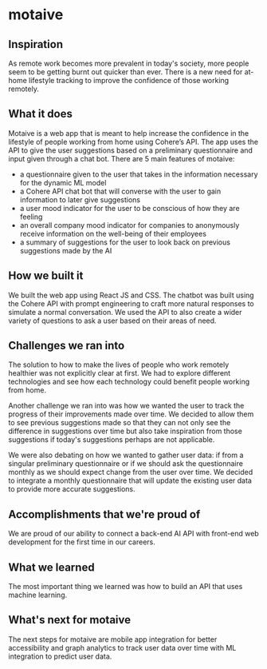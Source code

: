 # motaive

## Inspiration
As remote work becomes more prevalent in today's society, more people seem to be getting burnt out quicker than ever. There is a new need for at-home lifestyle tracking to improve the confidence of those working remotely.

## What it does
Motaive is a web app that is meant to help increase the confidence in the lifestyle of people working from home using Cohere’s API. The app uses the API to give the user suggestions based on a preliminary questionnaire and input given through a chat bot. 
There are 5 main features of motaive:
- a questionnaire given to the user that takes in the information necessary for the dynamic ML model
- a Cohere API chat bot that will converse with the user to gain information to later give suggestions
- a user mood indicator for the user to be conscious of how they are feeling
- an overall company mood indicator for companies to anonymously receive information on the well-being of their employees
- a summary of suggestions for the user to look back on previous suggestions made by the AI

## How we built it
We built the web app using React JS and CSS. The chatbot was built using the Cohere API with prompt engineering to craft more natural responses to simulate a normal conversation. We used the API to also create a wider variety of questions to ask a user based on their areas of need.

## Challenges we ran into
The solution to how to make the lives of people who work remotely healthier was not explicitly clear at first. We had to explore different technologies and see how each technology could benefit people working from home.

Another challenge we ran into was how we wanted the user to track the progress of their improvements made over time. We decided to allow them to see previous suggestions made so that they can not only see the difference in suggestions over time but also take inspiration from those suggestions if today's suggestions perhaps are not applicable.

We were also debating on how we wanted to gather user data: if from a singular preliminary questionnaire or if we should ask the questionnaire monthly as we should expect change from the user over time. We decided to integrate a monthly questionnaire that will update the existing user data to provide more accurate suggestions.

## Accomplishments that we're proud of
We are proud of our ability to connect a back-end AI API with front-end web development for the first time in our careers.

## What we learned
The most important thing we learned was how to build an API that uses machine learning. 

## What's next for motaive
The next steps for motaive are mobile app integration for better accessibility and graph analytics to track user data over time with ML integration to predict user data.
